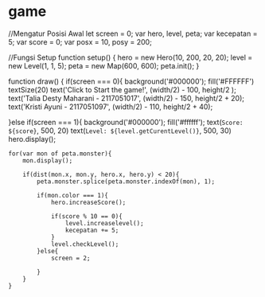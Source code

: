 # game
//Mengatur Posisi Awal 
let screen = 0;
var hero, level, peta;
var kecepatan = 5;
var score = 0;
var posx = 10, posy = 200;

//Fungsi Setup
function setup() {
  hero = new Hero(10, 200, 20, 20);
  level = new Level(1, 1, 5);
  peta = new Map(600, 600);
  peta.init();
}

function draw() {
  if(screen === 0){
    background('#000000');
    fill('#FFFFFF')
    textSize(20)
    text('Click to Start the game!', (width/2) - 100, height/2 );
    text('Talia Desty Maharani - 2117051017', (width/2) - 150, height/2 + 20);
    text('Kristi Ayuni - 2117051097', (width/2) - 110, height/2 + 40);

  
  }else if(screen === 1){
    background('#000000');
    fill('#ffffff');
    text(`Score: ${score}`, 500, 20)
    text(`Level: ${level.getCurentLevel()}`, 500, 30)
    hero.display();

    for(var mon of peta.monster){
        mon.display();

        if(dist(mon.x, mon.y, hero.x, hero.y) < 20){
            peta.monster.splice(peta.monster.indexOf(mon), 1);
         
            if(mon.color === 1){
                hero.increaseScore();
                
                if(score % 10 == 0){
                    level.increaselevel(); 
                    kecepatan += 5;
                }
                level.checkLevel();
            }else{ 
                screen = 2;
                
            }
        }
    }
